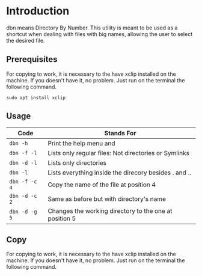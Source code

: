 # Introduction
dbn means Directory By Number. This utility is meant to be used as a shortcut when dealing with files with big names, allowing the user to select the desired file.
## Prerequisites

For copying to work, it is necessary to the have xclip installed on the machine. If you doesn't have it, no problem. Just run on the terminal the following command.
 
 `sudo apt install xclip`

## Usage

|  Code        |                Stands For                               |
| ------------ | ------------------------------------------------------- |
| `dbn -h`     |  Print the help menu and                                |
| `dbn -f -l`  |  Lists only regular files: Not directories or Symlinks  |
| `dbn -d -l`  |  Lists only directories                                 |
| `dbn -l` 	   |  Lists everything inside the direcory besides . and ..  |
| `dbn -f -c 4`|  Copy the name of the file at position 4                |
| `dbn -d -c 2`|  Same as before but with directory's name               | 
| `dbn -d -g 5`|  Changes the working directory to the one at position 5 |

## Copy
 For copying to work, it is necessary to the have xclip installed on the machine. If you doesn't have it, no problem. Just run on the terminal the following command.

